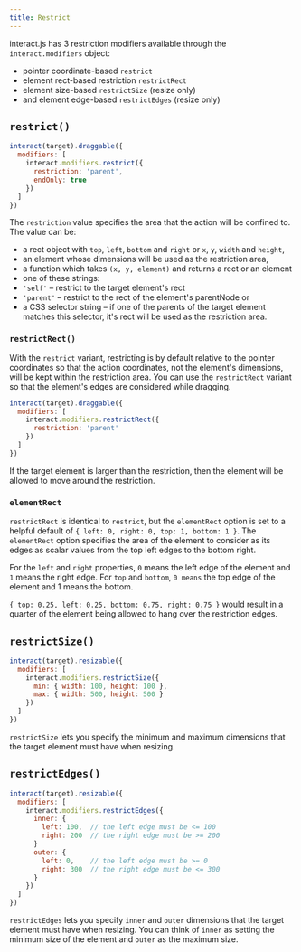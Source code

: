 ```yaml
---
title: Restrict
---
```


interact.js has 3 restriction modifiers available through the
`interact.modifiers` object:

- pointer coordinate-based `restrict`
- element rect-based restriction `restrictRect`
- element size-based `restrictSize` (resize only)
- and element edge-based `restrictEdges` (resize only)

## `restrict()`

```javascript
interact(target).draggable({
  modifiers: [
    interact.modifiers.restrict({
      restriction: 'parent',
      endOnly: true
    })
  ]
})
```

The `restriction` value specifies the area that the action will be confined to.
The value can be:

- a rect object with `top`, `left`, `bottom` and `right` or `x`, `y`,
  `width` and `height`,
- an element whose dimensions will be used as the restriction area,
- a function which takes `(x, y, element)` and returns a rect or an element
- one of these strings:
- `'self'` – restrict to the target element's rect
- `'parent'` – restrict to the rect of the element's parentNode or
- a CSS selector string – if one of the parents of the target element matches
  this selector, it's rect will be used as the restriction area.

### `restrictRect()`

With the `restrict` variant, restricting is by default relative to the pointer
coordinates so that the action coordinates, not the element's dimensions, will
be kept within the restriction area. You can use the `restrictRect` variant so
that the element's edges are considered while dragging.

```javascript
interact(target).draggable({
  modifiers: [
    interact.modifiers.restrictRect({
      restriction: 'parent'
    })
  ]
})
```

If the target element is larger than the restriction, then the element will be
allowed to move around the restriction.

### `elementRect`

`restrictRect` is identical to `restrict`, but the `elementRect` option is set
to a helpful default of `{ left: 0, right: 0, top: 1, bottom: 1 }`. The
`elementRect` option specifies the area of the element to consider as its edges
as scalar values from the top left edges to the bottom right.

For the `left` and `right` properties, `0` means the left edge of the element
and `1` means the right edge. For `top` and `bottom`, `0 means` the top edge of
the element and 1 means the bottom.

`{ top: 0.25, left: 0.25, bottom: 0.75, right: 0.75 }` would result in a quarter
of the element being allowed to hang over the restriction edges.

## `restrictSize()`

```javascript
interact(target).resizable({
  modifiers: [
    interact.modifiers.restrictSize({
      min: { width: 100, height: 100 },
      max: { width: 500, height: 500 }
    })
  ]
})
```

`restrictSize` lets you specify the minimum and maximum dimensions that the
target element must have when resizing.

## `restrictEdges()`

```javascript
interact(target).resizable({
  modifiers: [
    interact.modifiers.restrictEdges({
      inner: {
        left: 100,  // the left edge must be <= 100
        right: 200  // the right edge must be >= 200
      }
      outer: {
        left: 0,    // the left edge must be >= 0
        right: 300  // the right edge must be <= 300
      }
    })
  ]
})
```

`restrictEdges` lets you specify `inner` and `outer` dimensions that the target
element must have when resizing. You can think of `inner` as setting the minimum
size of the element and `outer` as the maximum size.
